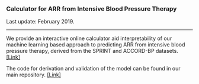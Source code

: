 ### Calculator for ARR from Intensive Blood Pressure Therapy

Last update: February 2019.

---

We provide an interactive online calculator aid interpretability of our machine learning based approach to predicting ARR from intensive blood pressure therapy, derived from the SPRINT and ACCORD-BP datasets. [[Link]](http://tonyduan.shinyapps.io/intensive-bpt-calculator/)

The code for derivation and validation of the model can be found in our main repository. [[Link]](https://github.com/tonyduan/hte-prediction-rcts)
